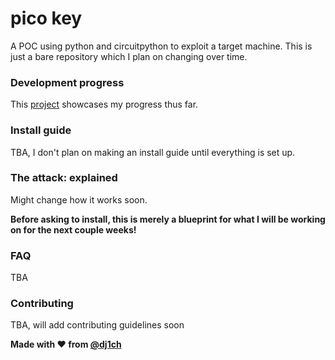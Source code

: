 # pico key
A POC using python and circuitpython to exploit a target machine. This is just a bare repository which I plan on changing over time. 

### Development progress
This [project](https://github.com/users/dj1ch/projects/3) showcases my progress thus far.

### Install guide
TBA, I don't plan on making an install guide until everything is set up. 

### The attack: explained
Might change how it works soon.

**Before asking to install, this is merely a blueprint for what I will be working on for the next couple weeks!**

### FAQ
TBA 

### Contributing
TBA, will add contributing guidelines soon

**Made with :heart: from [@dj1ch](https://github.com/dj1ch)**
